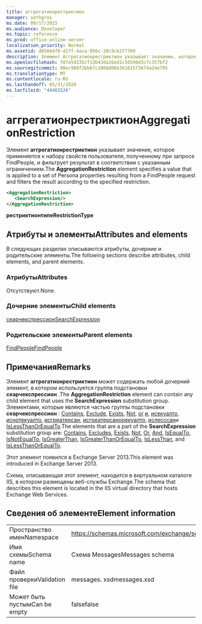 ```yaml
---
title: аггрегатионрестриктион
manager: sethgros
ms.date: 09/17/2015
ms.audience: Developer
ms.topic: reference
ms.prod: office-online-server
localization_priority: Normal
ms.assetid: d05044f9-d2ff-4aca-956c-20c9cb2f7709
description: Элемент Аггрегатионрестриктион указывает значение, которое применяется к набору свойств пользователя, полученному при запросе FindPeople, и фильтрует результат в соответствии с указанным ограничением.
ms.openlocfilehash: f07e54235cf13b43da26ed1c56596d3c7c357bf2
ms.sourcegitcommit: 88ec988f2bb67c1866d06b361615f3674a24e795
ms.translationtype: MT
ms.contentlocale: ru-RU
ms.lasthandoff: 05/31/2020
ms.locfileid: "44463526"
---
```

# <a name="aggregationrestriction"></a><span data-ttu-id="5d433-103">аггрегатионрестриктион</span><span class="sxs-lookup"><span data-stu-id="5d433-103">AggregationRestriction</span></span>

<span data-ttu-id="5d433-104">Элемент **аггрегатионрестриктион** указывает значение, которое применяется к набору свойств пользователя, полученному при запросе FindPeople, и фильтрует результат в соответствии с указанным ограничением.</span><span class="sxs-lookup"><span data-stu-id="5d433-104">The **AggregationRestriction** element specifies a value that is applied to a set of Persona properties resulting from a FindPeople request and filters the result according to the specified restriction.</span></span> 
  
```XML
<AggregationRestriction>
   <SearchExpression/>
</AggregationRestriction>
```

 <span data-ttu-id="5d433-105">**рестриктионтипе**</span><span class="sxs-lookup"><span data-stu-id="5d433-105">**RestrictionType**</span></span>
## <a name="attributes-and-elements"></a><span data-ttu-id="5d433-106">Атрибуты и элементы</span><span class="sxs-lookup"><span data-stu-id="5d433-106">Attributes and elements</span></span>

<span data-ttu-id="5d433-107">В следующих разделах описываются атрибуты, дочерние и родительские элементы.</span><span class="sxs-lookup"><span data-stu-id="5d433-107">The following sections describe attributes, child elements, and parent elements.</span></span>
  
### <a name="attributes"></a><span data-ttu-id="5d433-108">Атрибуты</span><span class="sxs-lookup"><span data-stu-id="5d433-108">Attributes</span></span>

<span data-ttu-id="5d433-109">Отсутствуют.</span><span class="sxs-lookup"><span data-stu-id="5d433-109">None.</span></span>
  
### <a name="child-elements"></a><span data-ttu-id="5d433-110">Дочерние элементы</span><span class="sxs-lookup"><span data-stu-id="5d433-110">Child elements</span></span>

[<span data-ttu-id="5d433-111">сеарчекспрессион</span><span class="sxs-lookup"><span data-stu-id="5d433-111">SearchExpression</span></span>](searchexpression.md)
  
### <a name="parent-elements"></a><span data-ttu-id="5d433-112">Родительские элементы</span><span class="sxs-lookup"><span data-stu-id="5d433-112">Parent elements</span></span>

[<span data-ttu-id="5d433-113">FindPeople</span><span class="sxs-lookup"><span data-stu-id="5d433-113">FindPeople</span></span>](findpeople.md)
  
## <a name="remarks"></a><span data-ttu-id="5d433-114">Примечания</span><span class="sxs-lookup"><span data-stu-id="5d433-114">Remarks</span></span>

<span data-ttu-id="5d433-115">Элемент **аггрегатионрестриктион** может содержать любой дочерний элемент, в котором используется группа подстановки **сеарчекспрессион** .</span><span class="sxs-lookup"><span data-stu-id="5d433-115">The **AggregationRestriction** element can contain any child element that uses the **SearchExpression** substitution group.</span></span> <span data-ttu-id="5d433-116">Элементами, которые являются частью группы подстановки **сеарчекспрессион** : [Contains](contains.md), [Exclude](excludes.md), [Exists](exists.md), [Not](not.md), [or](or.md) [и](and.md), [исекуалто](isequalto.md), [иснотекуалто](isnotequalto.md), [исгреатерсан](isgreaterthan.md), [исгреатерсанорекуалто](isgreaterthanorequalto.md), [ислесссан](islessthan.md)и [IsLessThanOrEqualTo](islessthanorequalto.md).</span><span class="sxs-lookup"><span data-stu-id="5d433-116">The elements that are a part of the **SearchExpression** substitution group are: [Contains](contains.md), [Excludes](excludes.md), [Exists](exists.md), [Not](not.md), [Or](or.md), [And](and.md), [IsEqualTo](isequalto.md), [IsNotEqualTo](isnotequalto.md), [IsGreaterThan](isgreaterthan.md), [IsGreaterThanOrEqualTo](isgreaterthanorequalto.md), [IsLessThan](islessthan.md), and [IsLessThanOrEqualTo](islessthanorequalto.md).</span></span>
  
<span data-ttu-id="5d433-117">Этот элемент появился в Exchange Server 2013.</span><span class="sxs-lookup"><span data-stu-id="5d433-117">This element was introduced in Exchange Server 2013.</span></span>
  
<span data-ttu-id="5d433-118">Схема, описывающая этот элемент, находится в виртуальном каталоге IIS, в котором размещены веб-службы Exchange.</span><span class="sxs-lookup"><span data-stu-id="5d433-118">The schema that describes this element is located in the IIS virtual directory that hosts Exchange Web Services.</span></span>
  
## <a name="element-information"></a><span data-ttu-id="5d433-119">Сведения об элементе</span><span class="sxs-lookup"><span data-stu-id="5d433-119">Element information</span></span>

|||
|:-----|:-----|
|<span data-ttu-id="5d433-120">Пространство имен</span><span class="sxs-lookup"><span data-stu-id="5d433-120">Namespace</span></span>  <br/> |https://schemas.microsoft.com/exchange/services/2006/messages  <br/> |
|<span data-ttu-id="5d433-121">Имя схемы</span><span class="sxs-lookup"><span data-stu-id="5d433-121">Schema name</span></span>  <br/> |<span data-ttu-id="5d433-122">Схема Messages</span><span class="sxs-lookup"><span data-stu-id="5d433-122">Messages schema</span></span>  <br/> |
|<span data-ttu-id="5d433-123">Файл проверки</span><span class="sxs-lookup"><span data-stu-id="5d433-123">Validation file</span></span>  <br/> |<span data-ttu-id="5d433-124">messages. xsd</span><span class="sxs-lookup"><span data-stu-id="5d433-124">messages.xsd</span></span>  <br/> |
|<span data-ttu-id="5d433-125">Может быть пустым</span><span class="sxs-lookup"><span data-stu-id="5d433-125">Can be empty</span></span>  <br/> |<span data-ttu-id="5d433-126">false</span><span class="sxs-lookup"><span data-stu-id="5d433-126">false</span></span>  <br/> |
   

